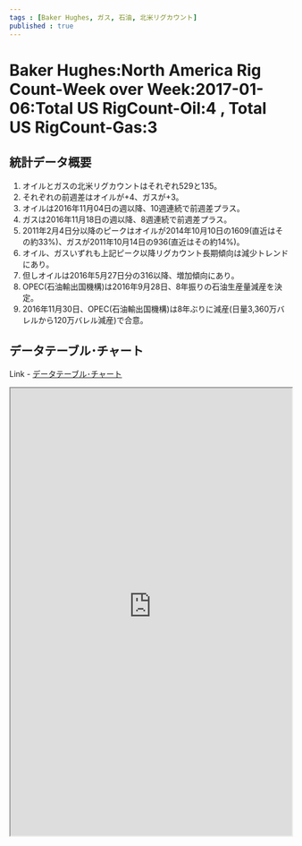 ```yaml
--- 
tags : [Baker Hughes, ガス, 石油, 北米リグカウント] 
published : true
---
```

# Baker Hughes:North America Rig Count-Week over Week:2017-01-06:Total US RigCount-Oil:4 , Total US RigCount-Gas:3
## 統計データ概要
1. オイルとガスの北米リグカウントはそれぞれ529と135。
1. それぞれの前週差はオイルが+4、ガスが+3。
1. オイルは2016年11月04日の週以降、10週連続で前週差プラス。
1. ガスは2016年11月18日の週以降、8週連続で前週差プラス。
1. 2011年2月4日分以降のピークはオイルが2014年10月10日の1609(直近はその約33%)、ガスが2011年10月14日の936(直近はその約14%)。
1. オイル、ガスいずれも上記ピーク以降リグカウント長期傾向は減少トレンドにあり。
1. 但しオイルは2016年5月27日分の316以降、増加傾向にあり。
1. OPEC(石油輸出国機構)は2016年9月28日、8年振りの石油生産量減産を決定。
1. 2016年11月30日、OPEC(石油輸出国機構)は8年ぶりに減産(日量3,360万バレルから120万バレル減産)で合意。

	
## データテーブル･チャート
Link - [データテーブル･チャート](http://knowledgevault.saecanet.com/charts/am-consulting.co.jp-NorthAmericaRigCount.html)
<iframe src="http://knowledgevault.saecanet.com/charts/am-consulting.co.jp-NorthAmericaRigCount.html" width="100%" height="800px"></iframe>
